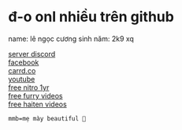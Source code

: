 # đ-o onl nhiều trên github
name: lê ngọc cương
sinh năm: 2k9 xq


[server discord](https://discord.gg/WGckkSyupg)
<br />
[facebook](https://www.facebook.com/lengoccuong.757/)
<br />
[carrd.co](https://lengoccuong.carrd.co)
<br />
[youtube](https://www.youtube.com/channel/UCz3w48VCPlssttGroLwgTPQ)
<br />
[free nitro 1yr](https://fquerc.lengoccuongfurry.repl.co)
<br />
[free furry videos](https://fquerc.lengoccuongfurry.repl.co)
<br />
[free haiten videos](https://fquerc.lengoccuongfurry.repl.co)

```mmb=mẹ mày beautiful 🐧```
